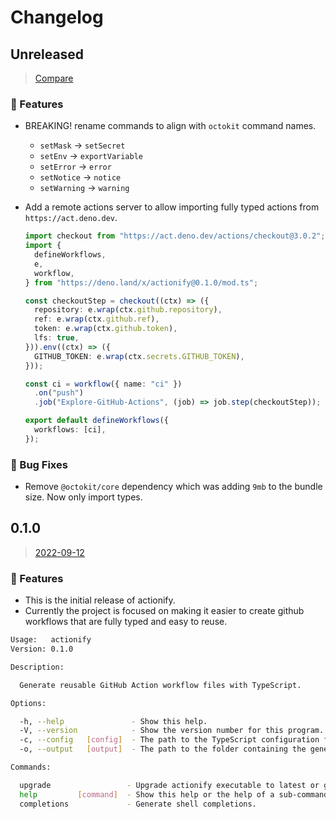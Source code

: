 # Changelog

## Unreleased

> [Compare](https://github.com/ifiokjr/actionify/compare/0.1.0...HEAD)

### 🎉 Features

- BREAKING! rename commands to align with `octokit` command names.
  - `setMask` -> `setSecret`
  - `setEnv` -> `exportVariable`
  - `setError` -> `error`
  - `setNotice` -> `notice`
  - `setWarning` -> `warning`

- Add a remote actions server to allow importing fully typed actions from `https://act.deno.dev`.

  ```ts
  import checkout from "https://act.deno.dev/actions/checkout@3.0.2";
  import {
    defineWorkflows,
    e,
    workflow,
  } from "https://deno.land/x/actionify@0.1.0/mod.ts";

  const checkoutStep = checkout((ctx) => ({
    repository: e.wrap(ctx.github.repository),
    ref: e.wrap(ctx.github.ref),
    token: e.wrap(ctx.github.token),
    lfs: true,
  })).env((ctx) => ({
    GITHUB_TOKEN: e.wrap(ctx.secrets.GITHUB_TOKEN),
  }));

  const ci = workflow({ name: "ci" })
    .on("push")
    .job("Explore-GitHub-Actions", (job) => job.step(checkoutStep));

  export default defineWorkflows({
    workflows: [ci],
  });
  ```

### 🐛 Bug Fixes

- Remove `@octokit/core` dependency which was adding `9mb` to the bundle size. Now only import types.

## 0.1.0

> [2022-09-12](https://github.com/ifiokjr/actionify/compare/3d33388...0.1.0)

### 🎉 Features

- This is the initial release of actionify.
- Currently the project is focused on making it easier to create github workflows that are fully typed and easy to reuse.

```bash
Usage:   actionify
Version: 0.1.0

Description:

  Generate reusable GitHub Action workflow files with TypeScript.

Options:

  -h, --help               - Show this help.
  -V, --version            - Show the version number for this program.
  -c, --config   [config]  - The path to the TypeScript configuration file                           (Default: "./.github/actionify.ts")
  -o, --output   [output]  - The path to the folder containing the generated workflow `.yml` files.  (Default: "./.github/workflows")

Commands:

  upgrade                 - Upgrade actionify executable to latest or given version.
  help         [command]  - Show this help or the help of a sub-command.
  completions             - Generate shell completions.
```
